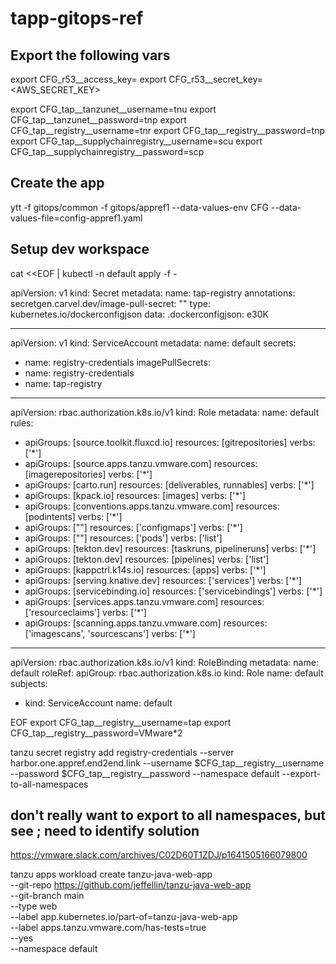 # tapp-gitops-ref

## Export the following vars

export CFG_r53__access_key=<AWS ACCESS KEY>
export CFG_r53__secret_key=<AWS_SECRET_KEY>

export CFG_tap__tanzunet__username=tnu
export CFG_tap__tanzunet__password=tnp
export CFG_tap__registry__username=tnr
export CFG_tap__registry__password=tnp
export CFG_tap__supplychainregistry__username=scu
export CFG_tap__supplychainregistry__password=scp

## Create the app

ytt -f gitops/common -f gitops/appref1 --data-values-env CFG --data-values-file=config-appref1.yaml

## Setup dev workspace

cat <<EOF | kubectl -n default apply -f -

apiVersion: v1
kind: Secret
metadata:
  name: tap-registry
  annotations:
    secretgen.carvel.dev/image-pull-secret: ""
type: kubernetes.io/dockerconfigjson
data:
  .dockerconfigjson: e30K

---
apiVersion: v1
kind: ServiceAccount
metadata:
  name: default
secrets:
  - name: registry-credentials
imagePullSecrets:
  - name: registry-credentials
  - name: tap-registry

---
apiVersion: rbac.authorization.k8s.io/v1
kind: Role
metadata:
  name: default
rules:
- apiGroups: [source.toolkit.fluxcd.io]
  resources: [gitrepositories]
  verbs: ['*']
- apiGroups: [source.apps.tanzu.vmware.com]
  resources: [imagerepositories]
  verbs: ['*']
- apiGroups: [carto.run]
  resources: [deliverables, runnables]
  verbs: ['*']
- apiGroups: [kpack.io]
  resources: [images]
  verbs: ['*']
- apiGroups: [conventions.apps.tanzu.vmware.com]
  resources: [podintents]
  verbs: ['*']
- apiGroups: [""]
  resources: ['configmaps']
  verbs: ['*']
- apiGroups: [""]
  resources: ['pods']
  verbs: ['list']
- apiGroups: [tekton.dev]
  resources: [taskruns, pipelineruns]
  verbs: ['*']
- apiGroups: [tekton.dev]
  resources: [pipelines]
  verbs: ['list']
- apiGroups: [kappctrl.k14s.io]
  resources: [apps]
  verbs: ['*']
- apiGroups: [serving.knative.dev]
  resources: ['services']
  verbs: ['*']
- apiGroups: [servicebinding.io]
  resources: ['servicebindings']
  verbs: ['*']
- apiGroups: [services.apps.tanzu.vmware.com]
  resources: ['resourceclaims']
  verbs: ['*']
- apiGroups: [scanning.apps.tanzu.vmware.com]
  resources: ['imagescans', 'sourcescans']
  verbs: ['*']

---
apiVersion: rbac.authorization.k8s.io/v1
kind: RoleBinding
metadata:
  name: default
roleRef:
  apiGroup: rbac.authorization.k8s.io
  kind: Role
  name: default
subjects:
  - kind: ServiceAccount
    name: default

EOF
export CFG_tap__registry__username=tap
export CFG_tap__registry__password=VMware*2

tanzu secret registry add registry-credentials --server harbor.one.appref.end2end.link --username $CFG_tap__registry__username --password $CFG_tap__registry__password --namespace default --export-to-all-namespaces

## don't really want to export to all namespaces,  but see ; need to identify solution

https://vmware.slack.com/archives/C02D60T1ZDJ/p1641505166079800


tanzu apps workload create tanzu-java-web-app \
   --git-repo https://github.com/jeffellin/tanzu-java-web-app \
   --git-branch main \
   --type web \
   --label app.kubernetes.io/part-of=tanzu-java-web-app \
   --label apps.tanzu.vmware.com/has-tests=true \
   --yes \
   --namespace default